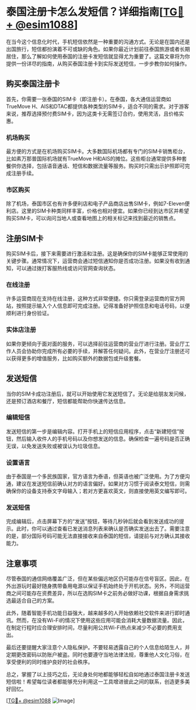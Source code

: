 # 泰国注册卡怎么发短信？详细指南[[TG💪+ @esim1088](https://t.me/s/esim1088)]

在当今这个信息化时代，手机短信依然是一种重要的沟通方式。无论是在国内还是出国旅行，短信都扮演着不可或缺的角色。如果你最近计划前往泰国旅游或者长期居住，那么了解如何使用泰国的注册卡发短信就显得尤为重要了。这篇文章将为你提供一份详尽的指南，从购买泰国注册卡到实际发送短信，一步步教你如何操作。

## 购买泰国注册卡

首先，你需要一张泰国的SIM卡（即注册卡）。在泰国，各大通信运营商如TrueMove H、AIS和DTAC都提供各种类型的SIM卡，适合不同的需求。对于游客来说，推荐选择预付费SIM卡，因为这类卡无需签订合约，使用灵活，且价格实惠。

### 机场购买

最方便的方式是在机场购买SIM卡。大多数国际机场都有专门的SIM卡销售柜台，比如素万那普国际机场就有TrueMove H和AIS的摊位。这些柜台通常提供多种套餐供你选择，包括语音通话、短信和数据流量等服务。购买时只需出示护照即可完成注册手续。

### 市区购买

除了机场，泰国市区也有许多便利店和电子产品商店出售SIM卡，例如7-Eleven便利店。这里的SIM卡种类同样丰富，价格也相对便宜。如果你已经到达市区并希望购买SIM卡，可以询问当地人或查看地图上的相关标记来找到最近的销售点。

## 注册SIM卡

购买SIM卡后，接下来需要进行激活和注册。这是确保你的SIM卡能够正常使用的关键步骤。通常情况下，运营商会通过短信通知你是否成功注册。如果没有收到通知，可以通过拨打客服热线或访问官网查询状态。

### 在线注册

许多运营商现在支持在线注册，这种方式非常便捷。你只需登录运营商的官方网站，按照提示输入个人信息即可完成注册。记得准备好护照信息和电话号码，以便顺利进行身份验证。

### 实体店注册

如果你更倾向于面对面的服务，可以选择前往运营商的营业厅进行注册。营业厅工作人员会协助你完成所有必要的手续，并解答任何疑问。此外，在营业厅注册还可以获得更多的增值服务，比如购买额外的数据包或升级套餐。

## 发送短信

当你的SIM卡成功注册后，就可以开始使用它发送短信了。无论是给朋友发问候，还是预订酒店和餐厅，短信都能帮助你快速传达信息。

### 编辑短信

发送短信的第一步是编辑内容。打开手机上的短信应用程序，点击“新建短信”按钮，然后输入收件人的手机号码以及你想发送的信息。确保检查一遍号码是否正确无误，以免发送失败或被误认为垃圾信息。

### 设置语言

由于泰国是一个多民族国家，官方语言为泰语，但英语也被广泛使用。为了方便沟通，建议在发送短信前确认对方的语言偏好。如果对方习惯于阅读泰文短信，则需确保你的设备支持泰文字母输入；若对方更喜欢英文，则直接使用英文编写即可。

### 发送短信

完成编辑后，点击屏幕下方的“发送”按钮，等待几秒钟后就会看到发送成功的提示。此时，你可以通过查看已发送消息列表来确认是否确实发送出去了。需要注意的是，部分国际号码可能无法直接接收来自泰国的短信，请提前与对方确认其接收能力。

## 注意事项

尽管泰国的通信网络覆盖广泛，但在某些偏远地区仍可能存在信号盲区。因此，在外出游玩时最好随身携带备用电源以保证手机始终处于开机状态。另外，不同运营商之间可能存在资费差异，所以在选购SIM卡之前务必做好功课，根据自身需求挑选最适合自己的方案。

此外，随着智能手机功能日益强大，越来越多的人开始依赖社交软件来进行即时通讯。然而，在没有Wi-Fi的情况下使用这些应用可能会消耗大量数据流量。因此，在制定行程时应合理安排时间，尽量利用公共Wi-Fi热点来减少不必要的费用支出。

最后还要提醒大家注意个人隐私保护。不要轻易透露自己的个人信息给陌生人，并定期更改密码以防账户被盗。同时也要遵守当地法律法规，尊重他人文化习俗，在享受便利的同时维护良好的社会秩序。

总之，掌握了以上技巧之后，无论身处何地都能够轻松自如地通过泰国注册卡发送短信啦！希望每位读者都能够充分利用这一工具增进彼此之间的联系，创造更多美好回忆。

[[TG💪+ @esim1088](https://t.me/s/esim1088) ![Image](https://i.postimg.cc/4NQfJmqS/Snipaste-2025-05-13-00-14-12.png)]
